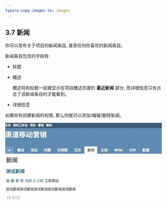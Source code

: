 ```yaml
---
typora-copy-images-to: images
---
```


## 3.7 新闻

你可以发布关于项目的新闻条目, 甚至任何你喜欢的新闻条目。

新闻条目包含的字段有:

- 标题

- 概述

  概述将和标题一起被显示在项目概述页面的 **最近新闻** 部分, 而详细信息只有点击了该新闻条目时才能看到。

- 详细信息

如果你有创建新闻的权限, 那么你就可以添加/编辑/删除新闻。



![1508999549850](images/1508999549850.png)
